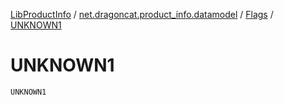 [LibProductInfo](../../index.md) / [net.dragoncat.product_info.datamodel](../index.md) / [Flags](index.md) / [UNKNOWN1](./-u-n-k-n-o-w-n1.md)

# UNKNOWN1

`UNKNOWN1`